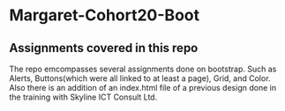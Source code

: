# Margaret-Cohort20-Boot

## Assignments covered in this repo

The repo emcompasses several assignments done on bootstrap. Such as Alerts, Buttons(which were all linked to at least a page), Grid, and Color. Also there is an addition of an index.html file of a previous design done in the training with Skyline ICT Consult Ltd. 